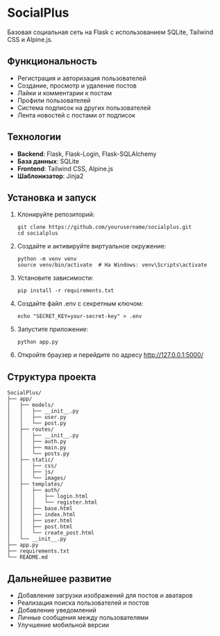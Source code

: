 # SocialPlus

Базовая социальная сеть на Flask с использованием SQLite, Tailwind CSS и Alpine.js.

## Функциональность

- Регистрация и авторизация пользователей
- Создание, просмотр и удаление постов
- Лайки и комментарии к постам
- Профили пользователей
- Система подписок на других пользователей
- Лента новостей с постами от подписок

## Технологии

- **Backend**: Flask, Flask-Login, Flask-SQLAlchemy
- **База данных**: SQLite
- **Frontend**: Tailwind CSS, Alpine.js
- **Шаблонизатор**: Jinja2

## Установка и запуск

1. Клонируйте репозиторий:
   ```
   git clone https://github.com/yourusername/socialplus.git
   cd socialplus
   ```

2. Создайте и активируйте виртуальное окружение:
   ```
   python -m venv venv
   source venv/bin/activate  # На Windows: venv\Scripts\activate
   ```

3. Установите зависимости:
   ```
   pip install -r requirements.txt
   ```

4. Создайте файл .env с секретным ключом:
   ```
   echo "SECRET_KEY=your-secret-key" > .env
   ```

5. Запустите приложение:
   ```
   python app.py
   ```

6. Откройте браузер и перейдите по адресу http://127.0.0.1:5000/

## Структура проекта

```
SocialPlus/
├── app/
│   ├── models/
│   │   ├── __init__.py
│   │   ├── user.py
│   │   └── post.py
│   ├── routes/
│   │   ├── __init__.py
│   │   ├── auth.py
│   │   ├── main.py
│   │   └── posts.py
│   ├── static/
│   │   ├── css/
│   │   ├── js/
│   │   └── images/
│   ├── templates/
│   │   ├── auth/
│   │   │   ├── login.html
│   │   │   └── register.html
│   │   ├── base.html
│   │   ├── index.html
│   │   ├── user.html
│   │   ├── post.html
│   │   └── create_post.html
│   └── __init__.py
├── app.py
├── requirements.txt
└── README.md
```

## Дальнейшее развитие

- Добавление загрузки изображений для постов и аватаров
- Реализация поиска пользователей и постов
- Добавление уведомлений
- Личные сообщения между пользователями
- Улучшение мобильной версии 